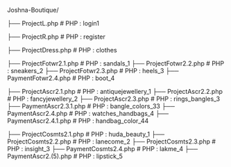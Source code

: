 Joshna-Boutique/

├── ProjectL.php            # PHP : login1

├── ProjectR.php            # PHP : register

├── ProjectDress.php        # PHP : clothes

├── ProjectFotwr2.1.php     # PHP : sandals_1
├── ProjectFotwr2.2.php     # PHP : sneakers_2
├── ProjectFotwr2.3.php     # PHP : heels_3
├── PaymentFotwr2.4.php     # PHP : boot_4

├── ProjectAscr2.1.php        # PHP : antiquejewellery_1
├── ProjectAscr2.2.php        # PHP : fancyjewellery_2
├── ProjectAscr2.3.php        # PHP : rings_bangles_3
    ├── PaymentAscr2.3.1.php  # PHP : bangle_colors_33
├── PaymentAscr2.4.php        # PHP : watches_handbags_4
    ├── PaymentAscr2.4.1.php  # PHP : handbag_color_44

├── ProjectCosmts2.1.php      # PHP : huda_beauty_1
├── ProjectCosmts2.2.php      # PHP : lanecome_2
├── ProjectCosmts2.3.php      # PHP : insight_3
├── PaymentCosmts2.4.php      # PHP : lakme_4
├── PaymentAscr2.(5).php      # PHP : lipstick_5
